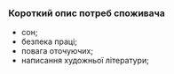 ### Короткий опис потреб споживача
- сон;
- безпека праці;
- повага оточуючих;
- написання художньої літератури;
